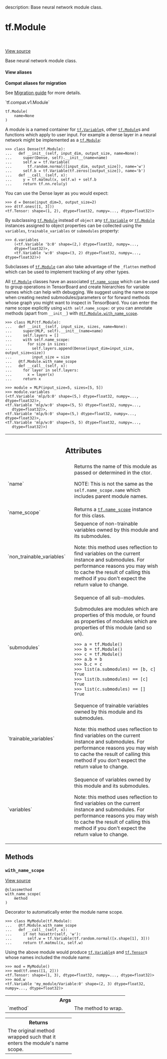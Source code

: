 description: Base neural network module class.

<div itemscope itemtype="http://developers.google.com/ReferenceObject">
<meta itemprop="name" content="tf.Module" />
<meta itemprop="path" content="Stable" />
<meta itemprop="property" content="__init__"/>
<meta itemprop="property" content="with_name_scope"/>
</div>

# tf.Module

<!-- Insert buttons and diff -->

<table class="tfo-notebook-buttons tfo-api nocontent" align="left">

</table>

<a target="_blank" href="/code/stable/tensorflow/python/module/module.py">View source</a>



Base neural network module class.

<section class="expandable">
  <h4 class="showalways">View aliases</h4>
  <p>
<b>Compat aliases for migration</b>
<p>See
<a href="https://www.tensorflow.org/guide/migrate">Migration guide</a> for
more details.</p>
<p>`tf.compat.v1.Module`</p>
</p>
</section>

<pre class="devsite-click-to-copy prettyprint lang-py tfo-signature-link">
<code>tf.Module(
    name=None
)
</code></pre>



<!-- Placeholder for "Used in" -->

A module is a named container for <a href="../tf/Variable.md"><code>tf.Variable</code></a>s, other <a href="../tf/Module.md"><code>tf.Module</code></a>s and
functions which apply to user input. For example a dense layer in a neural
network might be implemented as a <a href="../tf/Module.md"><code>tf.Module</code></a>:

```
>>> class Dense(tf.Module):
...   def __init__(self, input_dim, output_size, name=None):
...     super(Dense, self).__init__(name=name)
...     self.w = tf.Variable(
...       tf.random.normal([input_dim, output_size]), name='w')
...     self.b = tf.Variable(tf.zeros([output_size]), name='b')
...   def __call__(self, x):
...     y = tf.matmul(x, self.w) + self.b
...     return tf.nn.relu(y)
```

You can use the Dense layer as you would expect:

```
>>> d = Dense(input_dim=3, output_size=2)
>>> d(tf.ones([1, 3]))
<tf.Tensor: shape=(1, 2), dtype=float32, numpy=..., dtype=float32)>
```


By subclassing <a href="../tf/Module.md"><code>tf.Module</code></a> instead of `object` any <a href="../tf/Variable.md"><code>tf.Variable</code></a> or
<a href="../tf/Module.md"><code>tf.Module</code></a> instances assigned to object properties can be collected using
the `variables`, `trainable_variables` or `submodules` property:

```
>>> d.variables
    (<tf.Variable 'b:0' shape=(2,) dtype=float32, numpy=...,
    dtype=float32)>,
    <tf.Variable 'w:0' shape=(3, 2) dtype=float32, numpy=..., dtype=float32)>)
```


Subclasses of <a href="../tf/Module.md"><code>tf.Module</code></a> can also take advantage of the `_flatten` method
which can be used to implement tracking of any other types.

All <a href="../tf/Module.md"><code>tf.Module</code></a> classes have an associated <a href="../tf/name_scope.md"><code>tf.name_scope</code></a> which can be used
to group operations in TensorBoard and create hierarchies for variable names
which can help with debugging. We suggest using the name scope when creating
nested submodules/parameters or for forward methods whose graph you might want
to inspect in TensorBoard. You can enter the name scope explicitly using
`with self.name_scope:` or you can annotate methods (apart from `__init__`)
with <a href="../tf/Module.md#with_name_scope"><code>@tf.Module.with_name_scope</code></a>.

```
>>> class MLP(tf.Module):
...   def __init__(self, input_size, sizes, name=None):
...     super(MLP, self).__init__(name=name)
...     self.layers = []
...     with self.name_scope:
...       for size in sizes:
...         self.layers.append(Dense(input_dim=input_size, output_size=size))
...         input_size = size
...   @tf.Module.with_name_scope
...   def __call__(self, x):
...     for layer in self.layers:
...       x = layer(x)
...     return x
```

```
>>> module = MLP(input_size=5, sizes=[5, 5])
>>> module.variables
(<tf.Variable 'mlp/b:0' shape=(5,) dtype=float32, numpy=..., dtype=float32)>,
<tf.Variable 'mlp/w:0' shape=(5, 5) dtype=float32, numpy=...,
   dtype=float32)>,
<tf.Variable 'mlp/b:0' shape=(5,) dtype=float32, numpy=..., dtype=float32)>,
<tf.Variable 'mlp/w:0' shape=(5, 5) dtype=float32, numpy=...,
   dtype=float32)>)
```



<!-- Tabular view -->
 <table class="responsive fixed orange">
<colgroup><col width="214px"><col></colgroup>
<tr><th colspan="2"><h2 class="add-link">Attributes</h2></th></tr>

<tr>
<td>
`name`
</td>
<td>
Returns the name of this module as passed or determined in the ctor.

NOTE: This is not the same as the `self.name_scope.name` which includes
parent module names.
</td>
</tr><tr>
<td>
`name_scope`
</td>
<td>
Returns a <a href="../tf/name_scope.md"><code>tf.name_scope</code></a> instance for this class.
</td>
</tr><tr>
<td>
`non_trainable_variables`
</td>
<td>
Sequence of non-trainable variables owned by this module and its submodules.

Note: this method uses reflection to find variables on the current instance
and submodules. For performance reasons you may wish to cache the result
of calling this method if you don't expect the return value to change.
</td>
</tr><tr>
<td>
`submodules`
</td>
<td>
Sequence of all sub-modules.

Submodules are modules which are properties of this module, or found as
properties of modules which are properties of this module (and so on).

```
>>> a = tf.Module()
>>> b = tf.Module()
>>> c = tf.Module()
>>> a.b = b
>>> b.c = c
>>> list(a.submodules) == [b, c]
True
>>> list(b.submodules) == [c]
True
>>> list(c.submodules) == []
True
```
</td>
</tr><tr>
<td>
`trainable_variables`
</td>
<td>
Sequence of trainable variables owned by this module and its submodules.

Note: this method uses reflection to find variables on the current instance
and submodules. For performance reasons you may wish to cache the result
of calling this method if you don't expect the return value to change.
</td>
</tr><tr>
<td>
`variables`
</td>
<td>
Sequence of variables owned by this module and its submodules.

Note: this method uses reflection to find variables on the current instance
and submodules. For performance reasons you may wish to cache the result
of calling this method if you don't expect the return value to change.
</td>
</tr>
</table>



## Methods

<h3 id="with_name_scope"><code>with_name_scope</code></h3>

<a target="_blank" href="/code/stable/tensorflow/python/module/module.py">View source</a>

<pre class="devsite-click-to-copy prettyprint lang-py tfo-signature-link">
<code>@classmethod</code>
<code>with_name_scope(
    method
)
</code></pre>

Decorator to automatically enter the module name scope.

```
>>> class MyModule(tf.Module):
...   @tf.Module.with_name_scope
...   def __call__(self, x):
...     if not hasattr(self, 'w'):
...       self.w = tf.Variable(tf.random.normal([x.shape[1], 3]))
...     return tf.matmul(x, self.w)
```

Using the above module would produce <a href="../tf/Variable.md"><code>tf.Variable</code></a>s and <a href="../tf/Tensor.md"><code>tf.Tensor</code></a>s whose
names included the module name:

```
>>> mod = MyModule()
>>> mod(tf.ones([1, 2]))
<tf.Tensor: shape=(1, 3), dtype=float32, numpy=..., dtype=float32)>
>>> mod.w
<tf.Variable 'my_module/Variable:0' shape=(2, 3) dtype=float32,
numpy=..., dtype=float32)>
```

<!-- Tabular view -->
 <table class="responsive fixed orange">
<colgroup><col width="214px"><col></colgroup>
<tr><th colspan="2">Args</th></tr>

<tr>
<td>
`method`
</td>
<td>
The method to wrap.
</td>
</tr>
</table>



<!-- Tabular view -->
 <table class="responsive fixed orange">
<colgroup><col width="214px"><col></colgroup>
<tr><th colspan="2">Returns</th></tr>
<tr class="alt">
<td colspan="2">
The original method wrapped such that it enters the module's name scope.
</td>
</tr>

</table>





